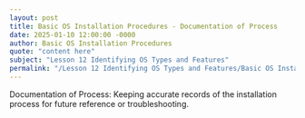 ```yaml
---
layout: post
title: Basic OS Installation Procedures - Documentation of Process
date: 2025-01-10 12:00:00 -0000
author: Basic OS Installation Procedures
quote: "content here"
subject: "Lesson 12 Identifying OS Types and Features"
permalink: "/Lesson 12 Identifying OS Types and Features/Basic OS Installation Procedures/Basic OS Installation Procedures - Documentation of Process"
---
```


Documentation of Process: Keeping accurate records of the installation process for future reference or troubleshooting.
